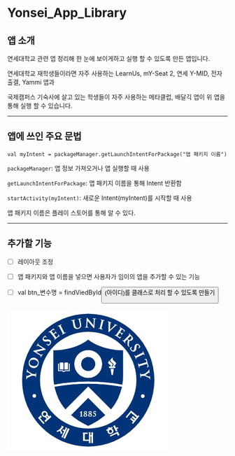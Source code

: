 # Yonsei_App_Library
## 앱 소개

연세대학교 관련 앱 정리해 한 눈에 보이게하고 실행 할 수 있도록 만든 앱입니다.

연세대학교 재학생들이라면 자주 사용하는 LearnUs, mY-Seat 2, 연세 Y-MID, 전자출결, Yammi 앱과

국제캠퍼스 기숙사에 살고 있는 학생들이 자주 사용하는 메타클럽, 배달긱 앱이 위 앱을 통해 실행 할 수 있습니다.

----------------------------------------------
## 앱에 쓰인 주요 문법

`val myIntent = packageManager.getLaunchIntentForPackage("앱 패키지 이름")`

`packageManager`: 앱 정보 가져오거나 앱 실행할 때 사용

`getLaunchIntentForPackage`: 앱 패키지 이름을 통해 Intent 반환함

`startActivity(myIntent)`: 새로운 Intent(myIntent)를 시작할 때 사용

앱 패키지 이름은 플레이 스토어를 통해 알 수 있다.

---------------------------------------------
## 추가할 기능

- [ ] 레이아웃 조정

- [ ] 앱 패키지와 앱 이름을 넣으면 사용자가 임이의 앱을 추가할 수 있는 기능

- [ ] val btn_변수명 = findViedById<Button>(아이디)를 클래스로 처리 할 수 있도록 만들기



![연세마크](./app/src/main/res/drawable/yonseimark.jpg)
